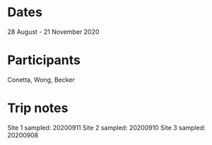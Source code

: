 # Dates
28 August - 21 November 2020

# Participants
Conetta, Wong, Becker

# Trip notes
Site 1 sampled: 20200911
Site 2 sampled: 20200910
Site 3 sampled: 20200908
